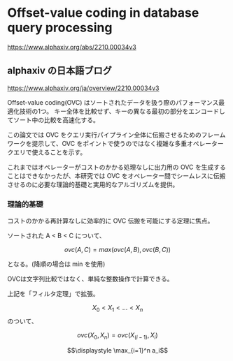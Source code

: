 # Offset-value coding in database query processing

https://www.alphaxiv.org/abs/2210.00034v3

## alphaxiv の日本語ブログ

https://www.alphaxiv.org/ja/overview/2210.00034v3

Offset-value coding(OVC) はソートされたデータを扱う際のパフォーマンス最適化技術の1つ。
キー全体を比較せず、キーの異なる最初の部分をエンコードしてソート中の比較を高速化する。


この論文では OVC をクエリ実行パイプライン全体に伝搬させるためのフレームワークを提示して、OVC をポイントで使うのではなく複雑な多重オペレータークエリで使えることを示す。

これまではオペレーターがコストのかかる処理なしに出力用の OVC を生成することはできなかったが、本研究では OVC をオペレーター間でシームレスに伝搬させるのに必要な理論的基礎と実用的なアルゴリズムを提供。

### 理論的基礎

コストのかかる再計算なしに効率的に OVC 伝搬を可能にする定理に焦点。

ソートされた A < B < C について、

$$ovc(A, C) = max(ovc(A, B), ovc(B, C))$$

となる。(降順の場合は min を使用)

OVCは文字列比較ではなく、単純な整数操作で計算できる。

上記を「フィルタ定理」で拡張。

$$X_0 < X_1 < ... < X_n$$ のついて、

$$ovc(X_0, X_n) = ovc(X_(i-1), X_i)$$

$$\displaystyle \max_{i=1}^n a_i$$
